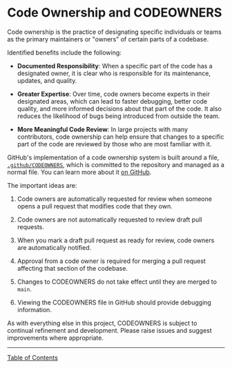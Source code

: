 # Code Ownership and CODEOWNERS

Code ownership is the practice of designating specific individuals or teams as the primary maintainers or "owners" of certain parts of a codebase.

Identified benefits include the following:

- **Documented Responsibility**: When a specific part of the code has a designated owner, it is clear who is responsible for its maintenance, updates, and quality.

- **Greater Expertise**: Over time, code owners become experts in their designated areas, which can lead to faster debugging, better code quality, and more informed decisions about that part of the code. It also reduces the likelihood of bugs being introduced from outside the team.

- **More Meaningful Code Review**: In large projects with many contributors, code ownership can help ensure that changes to a specific part of the code are reviewed by those who are most familiar with it.

GitHub's implementation of a code ownership system is built around a file, [`.github/CODEOWNERS`](./.github/CODEOWNERS), which is committed to the repository and managed as a normal file. You can learn more about it [on GitHub](https://docs.github.com/en/repositories/managing-your-repositorys-settings-and-features/customizing-your-repository/about-code-owners).

The important ideas are:

1. Code owners are automatically requested for review when someone opens a pull request that modifies code that they own.

2. Code owners are not automatically requested to review draft pull requests.

3. When you mark a draft pull request as ready for review, code owners are automatically notified.

4. Approval from a code owner is required for merging a pull request affecting that section of the codebase.

5. Changes to CODEOWNERS do not take effect until they are merged to `main`.

6. Viewing the CODEOWNERS file in GitHub should provide debugging information.

As with everything else in this project, CODEOWNERS is subject to continual refinement and development. Please raise issues and suggest improvements where appropriate.

----

[Table of Contents](../README.md)